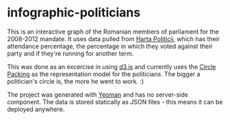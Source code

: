 infographic-politicians
=======================

This is an interactive graph of the Romanian members of parliament for the 2008-2012 mandate. It uses data pulled from [Harta Politicii](http://hartapoliticii.ro/), which has their attendance percentage, the percentage in which they voted against their party and if they're running for another term.

This was done as an excercise in using [d3.js](http://d3js.org/) and currently uses the [Circle Packing](http://bl.ocks.org/4063530) as the representation model for the politicians. The bigger a politician's circle is, the more he went to work. :)

The project was generated with [Yeoman](http://yeoman.io/) and has no server-side component. The data is stored statically as JSON files - this means it can be deployed anywhere.